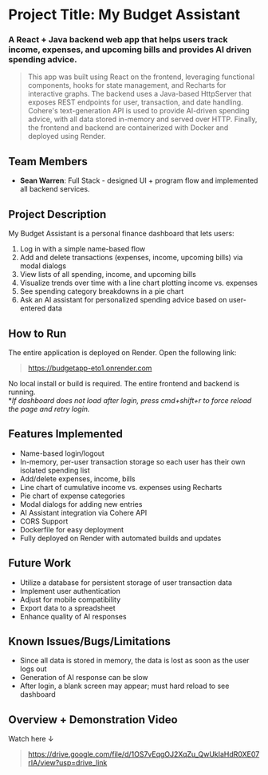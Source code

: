 # Project Title: My Budget Assistant
### A React + Java backend web app that helps users track income, expenses, and upcoming bills and provides AI driven spending advice.  
> This app was built using React on the frontend, leveraging functional components, hooks for state management, and Recharts for interactive graphs. The backend uses a Java-based HttpServer that exposes REST endpoints for user, transaction, and date handling.
> Cohere's text-generation API is used to provide AI-driven spending advice, with all data stored in-memory and served over HTTP.
> Finally, the frontend and backend are containerized with Docker and deployed using Render.

 
## Team Members
- **Sean Warren**: Full Stack - designed UI + program flow and implemented all backend services.

## Project Description
My Budget Assistant is a personal finance dashboard that lets users:
1. Log in with a simple name-based flow
2. Add and delete transactions (expenses, income, upcoming bills) via modal dialogs
3. View lists of all spending, income, and upcoming bills
4. Visualize trends over time with a line chart plotting income vs. expenses
5. See spending category breakdowns in a pie chart
6. Ask an AI assistant for personalized spending advice based on user-entered data

## How to Run
The entire application is deployed on Render. Open the following link:
> https://budgetapp-eto1.onrender.com
     
  No local install or build is required. The entire frontend and backend is running.  
*_If dashboard does not load after login, press cmd+shift+r to force reload the page and retry login._

## Features Implemented
- Name-based login/logout
- In-memory, per-user transaction storage so each user has their own isolated spending list
- Add/delete expenses, income, bills
- Line chart of cumulative income vs. expenses using Recharts
- Pie chart of expense categories
- Modal dialogs for adding new entries
- AI Assistant integration via Cohere API
- CORS Support
- Dockerfile for easy deployment
- Fully deployed on Render with automated builds and updates
  
## Future Work
- Utilize a database for persistent storage of user transaction data
- Implement user authentication
- Adjust for mobile compatibility
- Export data to a spreadsheet
- Enhance quality of AI responses

## Known Issues/Bugs/Limitations
- Since all data is stored in memory, the data is lost as soon as the user logs out
- Generation of AI response can be slow
- After login, a blank screen may appear; must hard reload to see dashboard

## Overview + Demonstration Video
Watch here ↓
> https://drive.google.com/file/d/1OS7vEqgOJ2XqZu_QwUkIaHdR0XE07rIA/view?usp=drive_link

